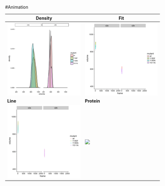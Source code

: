 #Animation

| Density              | Fit              |
| -------------------- | ---------------- |
| ![](gifs/vol_density.gif) | ![](gifs/vol_fit.gif) |
| **Line**              | **Protein**      |  
| ![](gifs/vol_line.gif)    | ![](gifs/protein_vol.gif) |
